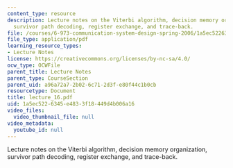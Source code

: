 ```yaml
---
content_type: resource
description: Lecture notes on the Viterbi algorithm, decision memory organization,
  survivor path decoding, register exchange, and trace-back.
file: /courses/6-973-communication-system-design-spring-2006/1a5ec5226345e4833f18449d4b006a16_lecture_16.pdf
file_type: application/pdf
learning_resource_types:
- Lecture Notes
license: https://creativecommons.org/licenses/by-nc-sa/4.0/
ocw_type: OCWFile
parent_title: Lecture Notes
parent_type: CourseSection
parent_uid: a96a72a7-2b02-6c71-2d3f-e80f44c1b0cb
resourcetype: Document
title: lecture_16.pdf
uid: 1a5ec522-6345-e483-3f18-449d4b006a16
video_files:
  video_thumbnail_file: null
video_metadata:
  youtube_id: null
---
```

Lecture notes on the Viterbi algorithm, decision memory organization, survivor path decoding, register exchange, and trace-back.